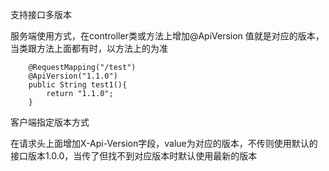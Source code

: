 支持接口多版本

服务端使用方式，在controller类或方法上增加@ApiVersion 值就是对应的版本，当类跟方法上面都有时，以方法上的为准

```
    @RequestMapping("/test")
    @ApiVersion("1.1.0")
    public String test1(){
        return "1.1.0";
    }
```

客户端指定版本方式

在请求头上面增加X-Api-Version字段，value为对应的版本，不传则使用默认的接口版本1.0.0，当传了但找不到对应版本时默认使用最新的版本